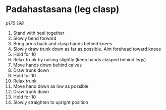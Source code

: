 # Padahastasana (leg clasp)
_p175 198_

1. Stand with heel together
2. Slowly bend forward
3. Bring arms back and clasp hands behind knees
4. Slowly draw trunk down as far as possible. Aim forehead toward knees
5. Hold for 10
6. Relax trunk by raising slightly (keep hands clasped behind legs)
7. Move hands down behind calves
8. Draw trunk down
9. Hold for 10
10. Relax trunk
11. Move hand down as low as possible
12. Draw trunk down
13. Hold for 10
14. Slowly straighten to upright position
